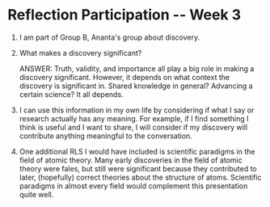 # Reflection Participation -- Week 3

1. I am part of Group B, Ananta's group about discovery. 

2. What makes a discovery significant?

   ANSWER: Truth, validity, and importance all play a big role in making a discovery significant. However, it depends on what context the discovery is significant in. Shared knowledge in general? Advancing a certain science? It all depends. 

3. I can use this information in my own life by considering if what I say or research actually has any meaning. For example, if I find something I think is useful and I want to share, I will consider if my discovery will contribute anything meaningful to the conversation. 
4. One additional RLS I would have included is scientific paradigms in the field of atomic theory. Many early discoveries in the field of atomic theory were fales, but still were significant because they contributed to later, (hopefully) correct theories about the structure of atoms. Scientific paradigms in almost every field would complement this presentation quite well. 

